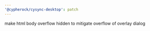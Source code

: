 ```yaml
---
'@cypherock/cysync-desktop': patch
---
```


make html body overflow hidden to mitigate overflow of overlay dialog
